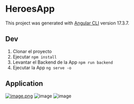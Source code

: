 # HeroesApp

This project was generated with [Angular CLI](https://github.com/angular/angular-cli) version 17.3.7.

## Dev
1. Clonar el proyecto
2. Ejecutar  ```npm install```
3. Levantar el Backend de la App ```npm run backend```
4. Ejecutar la App ```ng serve -o```

## Application
[![image.png](https://i.postimg.cc/yxQyv5j2/image.png)](https://postimg.cc/wRNNBwSk)
![image](https://github.com/user-attachments/assets/f7905e75-657a-4c03-9d27-093ddcb3653f)
![image](https://github.com/user-attachments/assets/4e66635d-2d42-49fa-905c-a22b034a297c)


